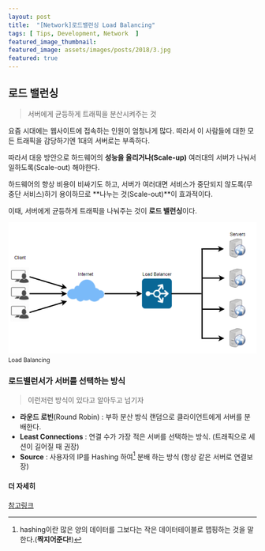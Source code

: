```yaml
---
layout: post
title:  "[Network]로드밸런싱 Load Balancing"
tags: [ Tips, Development, Network  ]
featured_image_thumbnail:
featured_image: assets/images/posts/2018/3.jpg
featured: true
---
```


## 로드 밸런싱

> 서버에게 균등하게 트래픽을 분산시켜주는 것  

요즘 시대에는 웹사이트에 접속하는 인원이 엄청나게 많다. 따라서 이 사람들에 대한 모든 트래픽을 감당하기엔 <m>1대의 서버로는 부족하다.</m>  

따라서 대응 방안으로 하드웨어의 **성능을 올리거나(Scale-up)** 여러대의 서버가 나눠서 일하도록(Scale-out) 해야한다.  

하드웨어의 <m>향상 비용이 비싸기도</m> 하고, 서버가 여러대면 서비스가 중단되지 않도록(<m>무중단 서비스</m>)하기 용이하므로 **나누는 것(Scale-out)**이 효과적이다.  

이때, 서버에게 <r>균등하게 트래픽을 나눠주는 것</r>이 **로드 밸런싱**이다.  


![Load Balancing](/assets/images/posts/2021/load%20balancing.png)
<small>Load Balancing</small>  

### 로드밸런서가 서버를 선택하는 방식

  > 이런저런 방식이 있다고 알아두고 넘기자   

  - **라운드 로빈**(Round Robin) : <m>부하 분산 방식</m> 랜덤으로 클라이언트에게 서버를 분배한다.
  - **Least Connections** : 연결 수가 <m>가장 적은 서버</m>를 선택하는 방식. (트래픽으로 세션이 길어질 때 권장)
  - **Source** : 사용자의 IP를 <m>Hashing</m> 하여[^1] 분배 하는 방식 (항상 <r>같은 서버로 연결보장</r>)













[^1]: hashing이란 많은 양의 데이터를 그보다는 작은 데이터테이블로 맵핑하는 것을 말한다.(**짝지어준다!**)

#### 더 자세히
<a href="https://nesoy.github.io/articles/2018-06/Load-Balancer">참고링크</a>